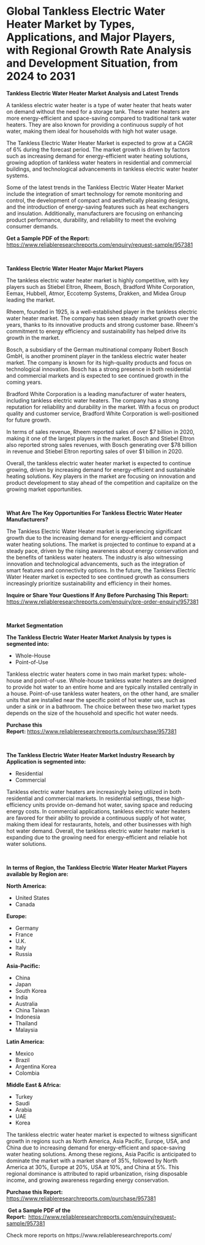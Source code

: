 <p><h1>Global Tankless Electric Water Heater Market by Types, Applications, and Major Players, with Regional Growth Rate Analysis and Development Situation, from 2024 to 2031</h1></p><p><strong>Tankless Electric Water Heater Market Analysis and Latest Trends</strong></p>
<p><p>A tankless electric water heater is a type of water heater that heats water on demand without the need for a storage tank. These water heaters are more energy-efficient and space-saving compared to traditional tank water heaters. They are also known for providing a continuous supply of hot water, making them ideal for households with high hot water usage.</p><p>The Tankless Electric Water Heater Market is expected to grow at a CAGR of 6% during the forecast period. The market growth is driven by factors such as increasing demand for energy-efficient water heating solutions, growing adoption of tankless water heaters in residential and commercial buildings, and technological advancements in tankless electric water heater systems.</p><p>Some of the latest trends in the Tankless Electric Water Heater Market include the integration of smart technology for remote monitoring and control, the development of compact and aesthetically pleasing designs, and the introduction of energy-saving features such as heat exchangers and insulation. Additionally, manufacturers are focusing on enhancing product performance, durability, and reliability to meet the evolving consumer demands.</p></p>
<p><strong>Get a Sample PDF of the Report:&nbsp;</strong> <a href="https://www.reliableresearchreports.com/enquiry/request-sample/957381">https://www.reliableresearchreports.com/enquiry/request-sample/957381</a></p>
<p>&nbsp;</p>
<p><strong>Tankless Electric Water Heater Major Market Players</strong></p>
<p><p>The tankless electric water heater market is highly competitive, with key players such as Stiebel Eltron, Rheem, Bosch, Bradford White Corporation, Eemax, Hubbell, Atmor, Eccotemp Systems, Drakken, and Midea Group leading the market.</p><p>Rheem, founded in 1925, is a well-established player in the tankless electric water heater market. The company has seen steady market growth over the years, thanks to its innovative products and strong customer base. Rheem's commitment to energy efficiency and sustainability has helped drive its growth in the market.</p><p>Bosch, a subsidiary of the German multinational company Robert Bosch GmbH, is another prominent player in the tankless electric water heater market. The company is known for its high-quality products and focus on technological innovation. Bosch has a strong presence in both residential and commercial markets and is expected to see continued growth in the coming years.</p><p>Bradford White Corporation is a leading manufacturer of water heaters, including tankless electric water heaters. The company has a strong reputation for reliability and durability in the market. With a focus on product quality and customer service, Bradford White Corporation is well-positioned for future growth.</p><p>In terms of sales revenue, Rheem reported sales of over $7 billion in 2020, making it one of the largest players in the market. Bosch and Stiebel Eltron also reported strong sales revenues, with Bosch generating over $78 billion in revenue and Stiebel Eltron reporting sales of over $1 billion in 2020.</p><p>Overall, the tankless electric water heater market is expected to continue growing, driven by increasing demand for energy-efficient and sustainable heating solutions. Key players in the market are focusing on innovation and product development to stay ahead of the competition and capitalize on the growing market opportunities.</p></p>
<p>&nbsp;</p>
<p><strong>What Are The Key Opportunities For Tankless Electric Water Heater Manufacturers?</strong></p>
<p><p>The Tankless Electric Water Heater market is experiencing significant growth due to the increasing demand for energy-efficient and compact water heating solutions. The market is projected to continue to expand at a steady pace, driven by the rising awareness about energy conservation and the benefits of tankless water heaters. The industry is also witnessing innovation and technological advancements, such as the integration of smart features and connectivity options. In the future, the Tankless Electric Water Heater market is expected to see continued growth as consumers increasingly prioritize sustainability and efficiency in their homes.</p></p>
<p><strong>Inquire or Share Your Questions If Any Before Purchasing This Report:</strong> <a href="https://www.reliableresearchreports.com/enquiry/pre-order-enquiry/957381">https://www.reliableresearchreports.com/enquiry/pre-order-enquiry/957381</a></p>
<p>&nbsp;</p>
<p><strong>Market Segmentation</strong></p>
<p><strong>The Tankless Electric Water Heater Market Analysis by types is segmented into:</strong></p>
<p><ul><li>Whole-House</li><li>Point-of-Use</li></ul></p>
<p><p>Tankless electric water heaters come in two main market types: whole-house and point-of-use. Whole-house tankless water heaters are designed to provide hot water to an entire home and are typically installed centrally in a house. Point-of-use tankless water heaters, on the other hand, are smaller units that are installed near the specific point of hot water use, such as under a sink or in a bathroom. The choice between these two market types depends on the size of the household and specific hot water needs.</p></p>
<p><strong>Purchase this Report:&nbsp;</strong><a href="https://www.reliableresearchreports.com/purchase/957381">https://www.reliableresearchreports.com/purchase/957381</a></p>
<p>&nbsp;</p>
<p><strong>The Tankless Electric Water Heater Market Industry Research by Application is segmented into:</strong></p>
<p><ul><li>Residential</li><li>Commercial</li></ul></p>
<p><p>Tankless electric water heaters are increasingly being utilized in both residential and commercial markets. In residential settings, these high-efficiency units provide on-demand hot water, saving space and reducing energy costs. In commercial applications, tankless electric water heaters are favored for their ability to provide a continuous supply of hot water, making them ideal for restaurants, hotels, and other businesses with high hot water demand. Overall, the tankless electric water heater market is expanding due to the growing need for energy-efficient and reliable hot water solutions.</p></p>
<p>&nbsp;</p>
<p><strong>In terms of Region, the Tankless Electric Water Heater Market Players available by Region are:</strong></p>
<p>
    <p> <strong> North America: </strong>
        <ul>
            <li>United States</li>
            <li>Canada</li>
        </ul>
        </p> 
    <p> <strong> Europe: </strong>
        <ul>
            <li>Germany</li>
            <li>France</li>
            <li>U.K.</li>
            <li>Italy</li>
            <li>Russia</li>
        </ul>
        </p> 
    <p> <strong> Asia-Pacific: </strong>
        <ul>
            <li>China</li>
            <li>Japan</li>
            <li>South Korea</li>
            <li>India</li>
            <li>Australia</li>
            <li>China Taiwan</li>
            <li>Indonesia</li>
            <li>Thailand</li>
            <li>Malaysia</li>
        </ul>
        </p> 
    <p> <strong> Latin America: </strong>
        <ul>
            <li>Mexico</li>
            <li>Brazil</li>
            <li>Argentina Korea</li>
            <li>Colombia</li>
        </ul>
        </p> 
    <p> <strong> Middle East & Africa: </strong>
        <ul>
            <li>Turkey</li>
            <li>Saudi</li>
            <li>Arabia</li>
            <li>UAE</li>
            <li>Korea</li>
        </ul>
    </p>
    </p>
<p><p>The tankless electric water heater market is expected to witness significant growth in regions such as North America, Asia Pacific, Europe, USA, and China due to increasing demand for energy-efficient and space-saving water heating solutions. Among these regions, Asia Pacific is anticipated to dominate the market with a market share of 35%, followed by North America at 30%, Europe at 20%, USA at 10%, and China at 5%. This regional dominance is attributed to rapid urbanization, rising disposable income, and growing awareness regarding energy conservation.</p></p>
<p><strong>Purchase this Report: </strong><a href="https://www.reliableresearchreports.com/purchase/957381">https://www.reliableresearchreports.com/purchase/957381</a></p>
<p>&nbsp;<strong>Get a Sample PDF of the Report:&nbsp;&nbsp;</strong><a href="https://www.reliableresearchreports.com/enquiry/request-sample/957381">https://www.reliableresearchreports.com/enquiry/request-sample/957381</a></p>
<p><strong></strong></p>
<p>Check more reports on https://www.reliableresearchreports.com/</p>